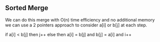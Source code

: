 ## Sorted Merge

We can do this merge with O(n) time efficiency and no additional memory
we can use a 2 pointers approach to consider a[i] or b[j] at each step.

if a[i] < b[j] then j++
else then a[i] = b[j] and b[j] = a[i] and i++

